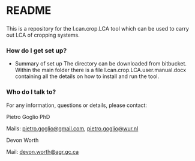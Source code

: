 # README #

###
This is a repository for the I.can.crop.LCA tool which can be used to carry out LCA of cropping systems.

### How do I get set up? ###

* Summary of set up
The directory can be downloaded from bitbucket. Within the main folder there is a file I.can.crop.LCA.user.manual.docx containing all the details on how to install and run the tool.


### Who do I talk to? ###

For any information, questions or details, please contact:


Pietro Goglio PhD

Mails:
pietro.goglio@gmail.com, pietro.goglio@wur.nl


Devon Worth

Mail:
devon.worth@agr.gc.ca
